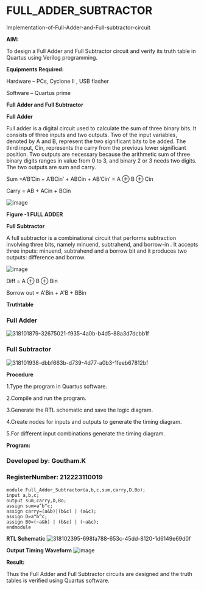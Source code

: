 # FULL_ADDER_SUBTRACTOR

Implementation-of-Full-Adder-and-Full-subtractor-circuit

**AIM:**

To design a Full Adder and Full Subtractor circuit and verify its truth table in Quartus using Verilog programming.

**Equipments Required:**

Hardware – PCs, Cyclone II , USB flasher

Software – Quartus prime

**Full Adder and Full Subtractor**

**Full Adder**

Full adder is a digital circuit used to calculate the sum of three binary bits. It consists of three inputs and two outputs. Two of the input variables, denoted by A and B, represent the two significant bits to be added. The third input, Cin, represents the carry from the previous lower significant position. Two outputs are necessary because the arithmetic sum of three binary digits ranges in value from 0 to 3, and binary 2 or 3 needs two digits. The two outputs are sum and carry.

Sum =A’B’Cin + A’BCin’ + ABCin + AB’Cin’ = A ⊕ B ⊕ Cin 

Carry = AB + ACin + BCin

![image](https://github.com/naavaneetha/FULL_ADDER_SUBTRACTOR/assets/154305477/0f30ba51-5ffb-4198-845f-18e054f675e7)

**Figure -1 FULL ADDER**

**Full Subtractor**

A full subtractor is a combinational circuit that performs subtraction involving three bits, namely minuend, subtrahend, and borrow-in . It accepts three inputs: minuend, subtrahend and a borrow bit and it produces two outputs: difference and borrow.

![image](https://github.com/naavaneetha/FULL_ADDER_SUBTRACTOR/assets/154305477/02b24f51-ab51-4304-9ad6-7b81ffc1ead5)

Diff = A ⊕ B ⊕ Bin 

Borrow out = A'Bin + A'B + BBin

**Truthtable**
### Full Adder
![318101879-32675021-f935-4a0b-b4d5-88a3d7dcbb1f](https://github.com/Goutham2306/FULL_ADDER_SUBTRACTOR/assets/138971154/2f3b346b-2310-417d-b44c-bdbb8d88dec0)
### Full Subtractor
![318101938-dbbf663b-d739-4d77-a0b3-1feeb67812bf](https://github.com/Goutham2306/FULL_ADDER_SUBTRACTOR/assets/138971154/de5f2912-88e4-42bf-b9f8-46ae273de7ea)

**Procedure**

1.Type the program in Quartus software.

2.Compile and run the program.

3.Generate the RTL schematic and save the logic diagram.

4.Create nodes for inputs and outputs to generate the timing diagram.

5.For different input combinations generate the timing diagram.

**Program:**

### Developed by: Goutham.K
### RegisterNumber: 212223110019
```
module Full_Adder_Subtractor(a,b,c,sum,carry,D,Bo);
input a,b,c;
output sum,carry,D,Bo;
assign sum=a^b^c;
assign carry=(a&b)|(b&c) | (a&c);
assign D=a^b^c;
assign B0=(~a&b) | (b&c) | (~a&c);
endmodule
```

**RTL Schematic**
![318102395-698fa788-653c-45dd-8120-1d6149e69d0f](https://github.com/Goutham2306/FULL_ADDER_SUBTRACTOR/assets/138971154/9668400a-d417-4ec2-9af5-c1b2a30cb8ca)


**Output Timing Waveform**
![image](https://github.com/Goutham2306/FULL_ADDER_SUBTRACTOR/assets/138971154/7371718c-ca0d-4cc9-b300-f10376af85a8)


**Result:**

Thus the Full Adder and Full Subtractor circuits are designed and the truth tables is verified using Quartus software.



